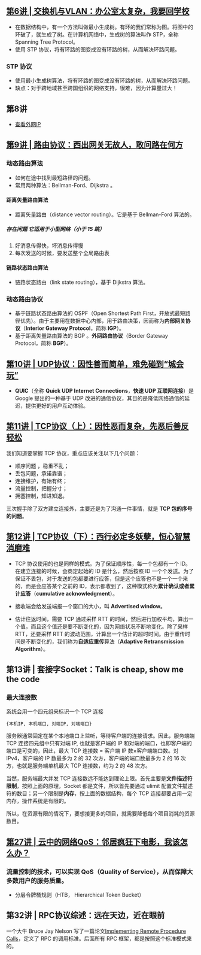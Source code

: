 
## [第6讲 | 交换机与VLAN：办公室太复杂，我要回学校](https://time.geekbang.org/column/article/8386)

- 在数据结构中，有一个方法叫做最小生成树。有环的我们常称为图。将图中的环破了，就生成了树。在计算机网络中，生成树的算法叫作 STP，全称 Spanning Tree Protocol。
- 使用 STP 协议，将有环路的图变成没有环路的树，从而解决环路问题。

### STP 协议
- 使用最小生成树算法，将有环路的图变成没有环路的树，从而解决环路问题。
- 缺点：对于跨地域甚至跨国组织的网络支持，很难，因为计算量过大！

## 第8讲
- [查看外网IP](https://www.whatismyip.com/)

## [第9讲 | 路由协议：西出网关无故人，敢问路在何方](https://time.geekbang.org/column/article/8729)

### 动态路由算法
- 如何在途中找到最短路径的问题。
- 常用两种算法：Bellman-Ford、Dijkstra 。

#### 距离矢量路由算法
- 距离矢量路由（distance vector routing）。它是基于 Bellman-Ford 算法的。

##### 存在问题 它适用于小型网络（小于 15 跳）
1. 好消息传得快，坏消息传得慢
2. 每次发送的时候，要发送整个全局路由表

#### 链路状态路由算法
- 链路状态路由（link state routing），基于 Dijkstra 算法。

### 动态路由协议
- 基于链路状态路由算法的 OSPF（Open Shortest Path First，开放式最短路径优先）。由于主要用在数据中心内部，用于路由决策，因而称为**内部网关协议**（**Interior Gateway Protocol**，简称 **IGP**）。
- 基于距离矢量路由算法的 BGP 。**外网路由协议**（Border Gateway Protocol，简称 **BGP**）。

## [第10讲 | UDP协议：因性善而简单，难免碰到“城会玩”](https://time.geekbang.org/column/article/8924)
- **QUIC**（全称 **Quick UDP Internet Connections**，**快速 UDP 互联网连接**）是 Google 提出的一种基于 UDP 改进的通信协议，其目的是降低网络通信的延迟，提供更好的用户互动体验。

## [第11讲 | TCP协议（上）：因性恶而复杂，先恶后善反轻松](https://time.geekbang.org/column/article/8975)
我们知道要掌握 TCP 协议，重点应该关注以下几个问题：

- 顺序问题 ，稳重不乱；
- 丢包问题，承诺靠谱；
- 连接维护，有始有终；
- 流量控制，把握分寸；
- 拥塞控制，知进知退。

三次握手除了双方建立连接外，主要还是为了沟通一件事情，就是 **TCP 包的序号的问题**。

## [第12讲 | TCP协议（下）：西行必定多妖孽，恒心智慧消磨难](https://time.geekbang.org/column/article/9141)

- TCP 协议使用的也是同样的模式。为了保证顺序性，每一个包都有一个 ID。在建立连接的时候，会商定起始的 ID 是什么，然后按照 ID 一个个发送。为了保证不丢包，对于发送的包都要进行应答，但是这个应答也不是一个一个来的，而是会应答某个之前的 ID，表示都收到了，这种模式称为**累计确认或者累计应答**（**cumulative acknowledgment**）。
- 接收端会给发送端报一个窗口的大小，叫 **Advertised window**。

- 估计往返时间，需要 TCP 通过采样 RTT 的时间，然后进行加权平均，算出一个值，而且这个值还是要不断变化的，因为网络状况不断地变化。除了采样 RTT，还要采样 RTT 的波动范围，计算出一个估计的超时时间。由于重传时间是不断变化的，我们称为**自适应重传**算法（**Adaptive Retransmission Algorithm**）。

## 第13讲 | 套接字Socket：Talk is cheap, show me the code

### 最大连接数

系统会用一个四元组来标识一个 TCP 连接

```vim
{本机IP, 本机端口, 对端IP, 对端端口}
```

服务器通常固定在某个本地端口上监听，等待客户端的连接请求。因此，服务端端 TCP 连接四元组中只有对端 IP, 也就是客户端的 IP 和对端的端口，也即客户端的端口是可变的，因此，最大 TCP 连接数 = 客户端 IP 数×客户端端口数。对 IPv4，客户端的 IP 数最多为 2 的 32 次方，客户端的端口数最多为 2 的 16 次方，也就是服务端单机最大 TCP 连接数，约为 2 的 48 次方。

当然，服务端最大并发 TCP 连接数远不能达到理论上限。首先主要是**文件描述符限制**，按照上面的原理，Socket 都是文件，所以首先要通过 ulimit 配置文件描述符的数目；另一个限制是**内存**，按上面的数据结构，每个 TCP 连接都要占用一定内存，操作系统是有限的。

所以，在资源有限的情况下，要想接更多的项目，就需要降低每个项目消耗的资源数目。


## [第27讲 | 云中的网络QoS：邻居疯狂下电影，我该怎么办？](https://time.geekbang.org/column/article/10994)

### 流量控制的技术，可以实现 QoS（Quality of Service），从而保障大多数用户的服务质量。
- 分层令牌桶规则（HTB， Hierarchical Token Bucket）

## 第32讲 | RPC协议综述：远在天边，近在眼前

一个大牛 Bruce Jay Nelson 写了一篇论文[Implementing Remote Procedure Calls](http://www.cs.cmu.edu/~dga/15-712/F07/papers/birrell842.pdf)，定义了 RPC 的调用标准。后面所有 RPC 框架，都是按照这个标准模式来的。

